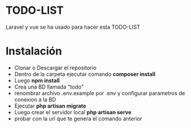 # TODO-LIST

Laravel y vue se ha usado para hacer esta TODO-LIST

# Instalación

 * Clonar o Descargar el repositorio
 * Dentro de la carpeta ejecutar comando **composer install**
 * Luego **npm install**
 * Crea una BD llamada "todo"
 * renombrar archivo .env.example por .env y  configurar parametros de conexion a la BD
 * Ejecutar **php artisan migrate**
 * Luego crear el servidor local **php artisan serve**
 * probar con la url que te genera el comando anterior
